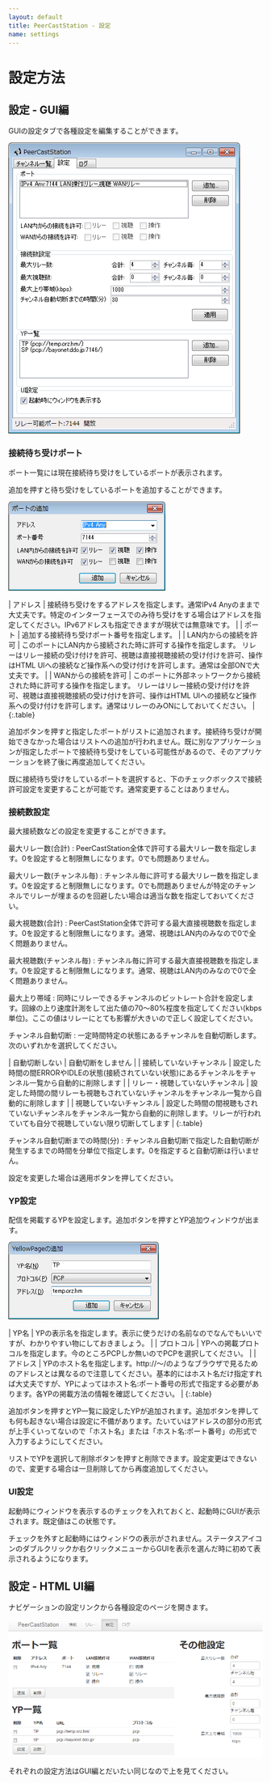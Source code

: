 ```yaml
---
layout: default
title: PeerCastStation - 設定
name: settings
---
```


設定方法
========

設定 - GUI編
------------
GUIの設定タブで各種設定を編集することができます。

![設定画面](images/gui_settings.png)

### 接続待ち受けポート
ポート一覧には現在接続待ち受けをしているポートが表示されます。

追加を押すと待ち受けをしているポートを追加することができます。

![ポート追加画面](images/gui_addport.png)

| アドレス | 接続待ち受けをするアドレスを指定します。通常IPv4 Anyのままで大丈夫です。特定のインターフェースでのみ待ち受けをする場合はアドレスを指定してください。IPv6アドレスも指定できますが現状では無意味です。 |
| ポート | 追加する接続待ち受けポート番号を指定します。 |
| LAN内からの接続を許可 | このポートにLAN内から接続された時に許可する操作を指定します。 リレーはリレー接続の受け付けを許可、視聴は直接視聴接続の受け付けを許可、操作はHTML UIへの接続など操作系への受け付けを許可します。通常は全部ONで大丈夫です。 |
| WANからの接続を許可 | このポートに外部ネットワークから接続された時に許可する操作を指定します。 リレーはリレー接続の受け付けを許可、視聴は直接視聴接続の受け付けを許可、操作はHTML UIへの接続など操作系への受け付けを許可します。通常はリレーのみONにしておいてください。 |
{:.table}

追加ボタンを押すと指定したポートがリストに追加されます。接続待ち受けが開始できなかった場合はリストへの追加が行われません。既に別なアプリケーションが指定したポートで接続待ち受けをしている可能性があるので、そのアプリケーションを終了後に再度追加してください。

既に接続待ち受けをしているポートを選択すると、下のチェックボックスで接続許可設定を変更することが可能です。通常変更することはありません。

### 接続数設定
最大接続数などの設定を変更することができます。

最大リレー数(合計)
: PeerCastStation全体で許可する最大リレー数を指定します。0を設定すると制限無しになります。0でも問題ありません。

最大リレー数(チャンネル毎)
: チャンネル毎に許可する最大リレー数を指定します。0を設定すると制限無しになります。0でも問題ありませんが特定のチャンネルでリレーが埋まるのを回避したい場合は適当な数を指定しておいてください。

最大視聴数(合計)
: PeerCastStation全体で許可する最大直接視聴数を指定します。0を設定すると制限無しになります。通常、視聴はLAN内のみなので0で全く問題ありません。

最大視聴数(チャンネル毎) 
: チャンネル毎に許可する最大直接視聴数を指定します。0を設定すると制限無しになります。通常、視聴はLAN内のみなので0で全く問題ありません。

最大上り帯域
: 同時にリレーできるチャンネルのビットレート合計を設定します。回線の上り速度計測をして出た値の70～80%程度を指定してください(kbps単位)。ここの値はリレーにとても影響が大きいので正しく設定してください。

チャンネル自動切断
: 一定時間特定の状態にあるチャンネルを自動切断します。次のいずれかを選択してください。

  | 自動切断しない | 自動切断をしません |
  | 接続していないチャンネル | 設定した時間の間ERRORやIDLEの状態(接続されていない状態)にあるチャンネルをチャンネル一覧から自動的に削除します |
  | リレー・視聴していないチャンネル | 設定した時間の間リレーも視聴もされていないチャンネルをチャンネル一覧から自動的に削除します |
  | 視聴していないチャンネル | 設定した時間の間視聴もされていないチャンネルをチャンネル一覧から自動的に削除します。リレーが行われていても自分で視聴していない限り切断してします |
  {:.table}

チャンネル自動切断までの時間(分)
: チャンネル自動切断で指定した自動切断が発生するまでの時間を分単位で指定します。0を指定すると自動切断は行いません。

設定を変更した場合は適用ボタンを押してください。

### YP設定
配信を掲載するYPを設定します。追加ボタンを押すとYP追加ウィンドウが出ます。

![YP追加ウィンドウ](images/gui_addyp.png)

| YP名 | YPの表示名を指定します。表示に使うだけの名前なのでなんでもいいですが、わかりやすい物にしておきましょう。 |
| プロトコル | YPへの掲載プロトコルを指定します。今のところPCPしか無いのでPCPを選択してください。 |
| アドレス | YPのホスト名を指定します。http://～/のようなブラウザで見るためのアドレスとは異なるので注意してください。基本的にはホスト名だけ指定すれば大丈夫ですが、YPによってはホスト名:ポート番号の形式で指定する必要があります。各YPの掲載方法の情報を確認してください。 |
{:.table}

追加ボタンを押すとYP一覧に設定したYPが追加されます。追加ボタンを押しても何も起きない場合は設定に不備があります。たいていはアドレスの部分の形式が上手くいってないので「ホスト名」または「ホスト名:ポート番号」の形式で入力するようにしてください。

リストでYPを選択して削除ボタンを押すと削除できます。設定変更はできないので、変更する場合は一旦削除してから再度追加してください。

### UI設定
起動時にウィンドウを表示するのチェックを入れておくと、起動時にGUIが表示されます。既定値はこの状態です。

チェックを外すと起動時にはウィンドウの表示がされません。ステータスアイコンのダブルクリックか右クリックメニューからGUIを表示を選んだ時に初めて表示されるようになります。

設定 - HTML UI編
------------
ナビゲーションの設定リンクから各種設定のページを開きます。

![設定ページ](images/htmlui_settings.png)

それぞれの設定方法はGUI編とだいたい同じなので上を見てください。

